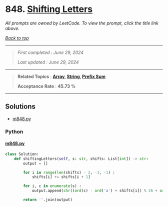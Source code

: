 # 848. [Shifting Letters](<https://leetcode.com/problems/shifting-letters>)

*All prompts are owned by LeetCode. To view the prompt, click the title link above.*

*[Back to top](<../README.md>)*

------

> *First completed : June 29, 2024*
>
> *Last updated : June 29, 2024*

------

> **Related Topics** : **[Array](<by_topic/Array.md>), [String](<by_topic/String.md>), [Prefix Sum](<by_topic/Prefix Sum.md>)**
>
> **Acceptance Rate** : **45.73 %**

------

## Solutions

- [m848.py](<../my-submissions/m848.py>)
### Python
#### [m848.py](<../my-submissions/m848.py>)
```Python
class Solution:
    def shiftingLetters(self, s: str, shifts: List[int]) -> str:
        output = []

        for i in range(len(shifts) - 2, -1, -1) :
            shifts[i] += shifts[i + 1]

        for i, c in enumerate(s) :
            output.append(chr((ord(c) - ord('a') + shifts[i]) % 26 + ord('a')))

        return ''.join(output)

```

